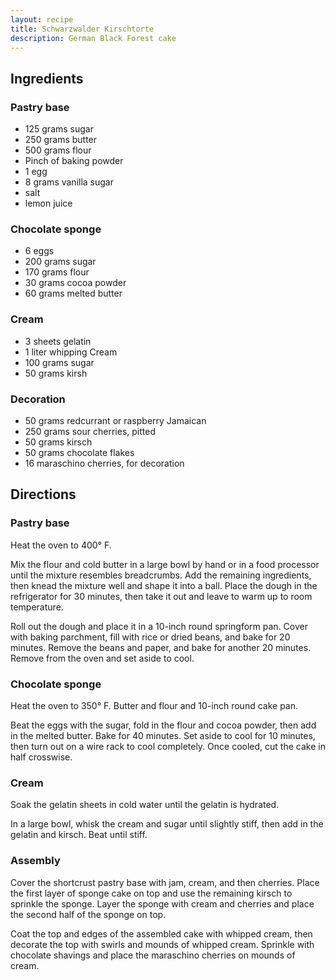 ```yaml
---
layout: recipe
title: Schwarzwalder Kirschtorte
description: German Black Forest cake
---
```


## Ingredients

### Pastry base

* 125 grams sugar
* 250 grams butter
* 500 grams flour
* Pinch of baking powder
* 1 egg
* 8 grams vanilla sugar
* salt
* lemon juice

### Chocolate sponge

* 6 eggs
* 200 grams sugar
* 170 grams flour
* 30 grams cocoa powder
* 60 grams melted butter

### Cream

* 3 sheets gelatin
* 1 liter whipping Cream
* 100 grams sugar
* 50 grams kirsh

### Decoration

* 50 grams redcurrant or raspberry Jamaican
* 250 grams sour cherries, pitted
* 50 grams kirsch
* 50 grams chocolate flakes
* 16 maraschino cherries, for decoration

## Directions

### Pastry base

Heat the oven to 400° F.

Mix the flour and cold butter in a large bowl by hand or in a food processor until the mixture resembles breadcrumbs. Add the remaining ingredients, then knead the mixture well and shape it into a ball. Place the dough in the refrigerator for 30 minutes, then take it out and leave to warm up to room temperature.

Roll out the dough and place it in a 10-inch round springform pan. Cover with baking parchment, fill with rice or dried beans, and bake for 20 minutes. Remove the beans and paper, and bake for another 20 minutes. Remove from the oven and set aside to cool.

### Chocolate sponge

Heat the oven to 350° F. Butter and flour and 10-inch round cake pan.

Beat the eggs with the sugar, fold in the flour and cocoa powder, then add in the melted butter. Bake for 40 minutes. Set aside to cool for 10 minutes, then turn out on a wire rack to cool completely. Once cooled, cut the cake in half crosswise.

### Cream

Soak the gelatin sheets in cold water until the gelatin is hydrated.

In a large bowl, whisk the cream and sugar until slightly stiff, then add in the gelatin and kirsch. Beat until stiff.

### Assembly

Cover the shortcrust pastry base with jam, cream, and then cherries. Place the first layer of sponge cake on top and use the remaining kirsch to sprinkle the sponge. Layer the sponge with cream and cherries and place the second half of the sponge on top.

Coat the top and edges of the assembled cake with whipped cream, then decorate the top with swirls and mounds of whipped cream. Sprinkle with chocolate shavings and place the maraschino cherries on mounds of cream.
